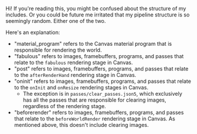 Hi! If you're reading this, you might be confused about the structure of my includes. Or you could be future me irritated that my pipeline  structure is so seemingly random. Either one of the two. 

Here's an explanation:
- "material_program" refers to the Canvas material program that is  responsible for rendering the world.
- "fabulous" refers to images, framebuffers, programs, and passes that relate to the `fabulous` rendering stage in Canvas.
- "post" refers to images, framebuffers, programs, and passes that relate to the `afterRenderHand` rendering stage in Canvas.
- "oninit" refers to images, framebuffers, programs, and passes that relate to the `onInit` and `onResize` rendering stages in Canvas.
	- The exception is in `passes/clear_passes.json5`, which exclusively has all the passes that are responsible for clearing images, regardless of the rendering stage.
- "beforerender" refers to images, framebuffers, programs, and passes that relate to the `beforeWorldRender` rendering stage in Canvas. As mentioned above, this doesn't include clearing images.